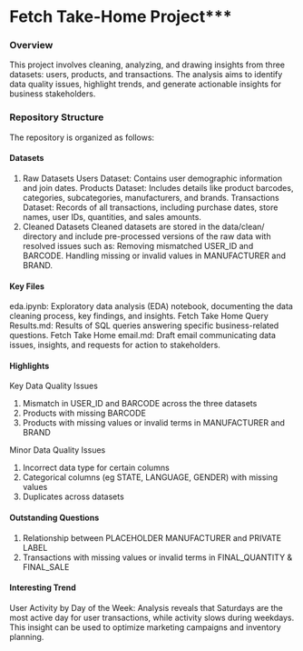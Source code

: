 # Fetch Take-Home Project***

### Overview
This project involves cleaning, analyzing, and drawing insights from three datasets: users, products, and transactions. The analysis aims to identify data quality issues, highlight trends, and generate actionable insights for business stakeholders.

### Repository Structure
The repository is organized as follows:

#### Datasets
1. Raw Datasets
Users Dataset: Contains user demographic information and join dates.
Products Dataset: Includes details like product barcodes, categories, subcategories, manufacturers, and brands.
Transactions Dataset: Records of all transactions, including purchase dates, store names, user IDs, quantities, and sales amounts.
2. Cleaned Datasets
Cleaned datasets are stored in the data/clean/ directory and include pre-processed versions of the raw data with resolved issues such as:
Removing mismatched USER_ID and BARCODE.
Handling missing or invalid values in MANUFACTURER and BRAND.

#### Key Files
eda.ipynb: Exploratory data analysis (EDA) notebook, documenting the data cleaning process, key findings, and insights.
Fetch Take Home Query Results.md: Results of SQL queries answering specific business-related questions.
Fetch Take Home email.md: Draft email communicating data issues, insights, and requests for action to stakeholders.

#### Highlights
Key Data Quality Issues
1. Mismatch in USER_ID and BARCODE across the three datasets
2. Products with missing BARCODE
3. Products with missing values or invalid terms in MANUFACTURER and BRAND

Minor Data Quality Issues
1. Incorrect data type for certain columns
2. Categorical columns (eg STATE, LANGUAGE, GENDER) with missing values
3. Duplicates across datasets

#### Outstanding Questions 
1. Relationship between PLACEHOLDER MANUFACTURER and PRIVATE LABEL
2. Transactions with missing values or invalid terms in FINAL_QUANTITY & FINAL_SALE 

#### Interesting Trend
User Activity by Day of the Week: Analysis reveals that Saturdays are the most active day for user transactions, while activity slows during weekdays. This insight can be used to optimize marketing campaigns and inventory planning.
